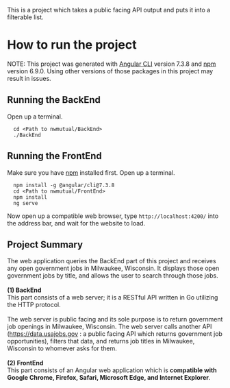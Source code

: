 This is a project which takes a public facing API output and puts it into a filterable list.

# How to run the project

NOTE: This project was generated with [Angular CLI](https://github.com/angular/angular-cli) version 7.3.8 and [npm](https://www.npmjs.com/get-npm) version 6.9.0. Using other versions of those packages in this project may result in issues.

## Running the BackEnd
Open up a terminal.
```
  cd <Path to nwmutual/BackEnd>
  ./BackEnd
```

## Running the FrontEnd
Make sure you have [npm](https://www.npmjs.com/get-npm) installed first. Open up a terminal.
```
  npm install -g @angular/cli@7.3.8
  cd <Path to nwmutual/FrontEnd>
  npm install
  ng serve
```
Now open up a compatible web browser, type `http://localhost:4200/` into the address bar, and wait for the website to load.

## Project Summary

The web application queries the BackEnd part of this project and receives any open government jobs in Milwaukee, Wisconsin.  It displays those open government jobs by title, and allows the user to search through those jobs.\
\
**(1) BackEnd**\
This part consists of a web server; it is a RESTful API written in Go utilizing the HTTP protocol.\
\
The web server is public facing and its sole purpose is to return government job openings in Milwaukee, Wisconsin.  The web server calls another API (https://data.usajobs.gov : a public facing API which returns government job opportunities), filters that data, and returns job titles in Milwaukee, Wisconsin to whomever asks for them.\
\
**(2) FrontEnd**\
This part consists of an Angular web application which is **compatible with Google Chrome, Firefox, Safari, Microsoft Edge, and Internet Explorer**.
